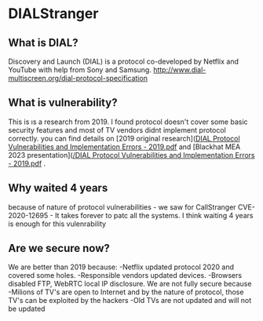 # DIALStranger
## What is DIAL?
Discovery and Launch (DIAL) is a protocol co-developed by Netflix and YouTube with help from Sony and Samsung.
http://www.dial-multiscreen.org/dial-protocol-specification 
## What is vulnerability?  
This is ıs a research from 2019. I found protocol doesn't cover some basic security features and most of TV vendors didnt implement protocol correctly. you can find details on [2019 original research]([DIAL Protocol Vulnerabilities and  Implementation Errors - 2019.pdf](https://github.com/yunuscadirci/DIALStranger/blob/main/DIAL%20Protocol%20Vulnerabilities%20and%20%20Implementation%20Errors%20-%202019.pdf) and [Blackhat MEA 2023 presentation]([/DIAL Protocol Vulnerabilities and Implementation Errors - 2019.pdf](https://github.com/yunuscadirci/DIALStranger/blob/main/BHMEA23_%20Dial%20Stranger%20v6.pdf) .
## Why waited 4 years
because of nature of protocol vulnerabilities - we saw for CallStranger CVE-2020-12695 - It takes forever to patc all the systems. I think waiting 4 years is enough for this vulenrability
## Are we secure now?
We are better than 2019 because:
-Netflix updated protocol 2020 and covered some holes.
-Responsible vendors updated devices.
-Browsers disabled FTP, WebRTC local IP disclosure.
We are not fully secure because
-Milions of TV's are open to Internet and by the nature of protocol, those TV's can be exploited by the hackers
-Old TVs are not updated and will not be updated
